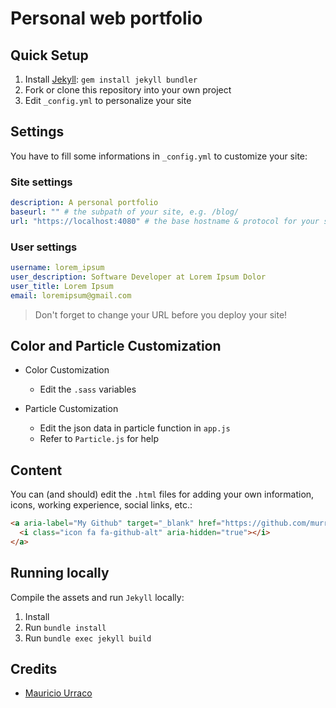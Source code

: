 # Personal web portfolio

## Quick Setup

1. Install [Jekyll](https://jekyllrb.com/): `gem install jekyll bundler`
2. Fork or clone this repository into your own project
3. Edit `_config.yml` to personalize your site

## Settings

You have to fill some informations in `_config.yml` to customize your site:

### Site settings
```yml
description: A personal portfolio
baseurl: "" # the subpath of your site, e.g. /blog/
url: "https://localhost:4080" # the base hostname & protocol for your site
```

### User settings
```yml
username: lorem_ipsum
user_description: Software Developer at Lorem Ipsum Dolor
user_title: Lorem Ipsum
email: loremipsum@gmail.com
```

> Don't forget to change your URL before you deploy your site!

## Color and Particle Customization

- Color Customization
  - Edit the `.sass` variables

- Particle Customization
  - Edit the json data in particle function in `app.js`
  - Refer to `Particle.js` for help

## Content

You can (and should) edit the `.html` files for adding your own information, icons, working experience, social links, etc.:

```html
<a aria-label="My Github" target="_blank" href="https://github.com/murraco">
  <i class="icon fa fa-github-alt" aria-hidden="true"></i>
</a>
```

## Running locally

Compile the assets and run `Jekyll` locally:

1. Install 
2. Run `bundle install`
3. Run `bundle exec jekyll build`

## Credits

- [Mauricio Urraco](https://github.com/murraco)
